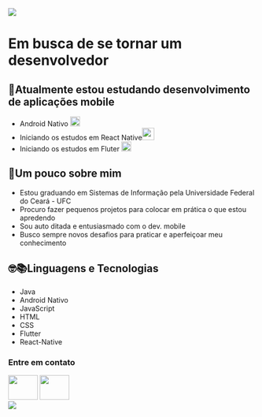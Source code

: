 <html>

<img src="https://user-images.githubusercontent.com/37156004/90978236-a8b05a80-e522-11ea-8d33-50d8db9f8f37.png">
<h1>Em busca de se tornar um desenvolvedor</h1>
<h2>👨Atualmente estou estudando desenvolvimento de aplicações mobile</h2>

<ul>
    <li>Android Nativo <img src="https://user-images.githubusercontent.com/37156004/90978827-11013b00-e527-11ea-91da-66864f92b200.png" height="20px"/>  </li>
    <li>Iniciando os estudos em React Native<img src="https://user-images.githubusercontent.com/37156004/90979139-5fafd480-e529-11ea-9366-946103dda631.png" height="25px" /></li>
    <li>Iniciando os estudos em Fluter <img src="https://user-images.githubusercontent.com/37156004/90979137-5de61100-e529-11ea-9058-37a3e3b9a781.png" height="20px"/></li>
</ul>

<h2>👤Um pouco sobre mim</h2>
<ul>
    <li>Estou graduando em Sistemas de Informação pela Universidade Federal do Ceará - UFC</li>
    <li>Procuro fazer pequenos projetos para colocar em prática o que estou apredendo</li>
    <li>Sou auto ditada e entusiasmado com o dev. mobile</li>
    <li>Busco sempre novos desafios para praticar e aperfeiçoar meu conhecimento</li>
</ul>

<h2>🤓📚Linguagens e Tecnologias</h2>
<ul>
    <li>Java</li>
    <li>Android Nativo</li>
    <li>JavaScript</li>
    <li>HTML</li>
    <li>CSS</li>
    <li>Flutter</li>
    <li>React-Native</li>
</ul>   

<div>
    <h3>Entre em contato</h3>
    <a href="mailto:wemersondamasceno7@gmail.com"><img src="https://user-images.githubusercontent.com/37156004/90982194-eb326100-e53b-11ea-8e49-43a400c5889d.png" height="50px" width="60px"/></a>  
    <a href="https://www.linkedin.com/in/wemerson-monteiro-75b070176/" target="_blank" rel="noopener noreferrer"><img src="https://user-images.githubusercontent.com/37156004/90982195-ecfc2480-e53b-11ea-8e1e-987803fed013.png" height="50px" width="60px"/></a> 
</div>


<img src="https://user-images.githubusercontent.com/37156004/90978204-5f600b00-e522-11ea-85a6-56edd37da43f.png">



</html>
